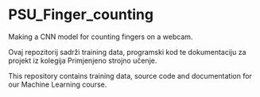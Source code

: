 # PSU_Finger_counting
Making a CNN model for counting fingers on a webcam.

Ovaj repozitorij sadrži training data, programski kod te dokumentaciju za projekt iz kolegija Primjenjeno strojno učenje.

This repository contains training data, source code and documentation for our Machine Learning course.
